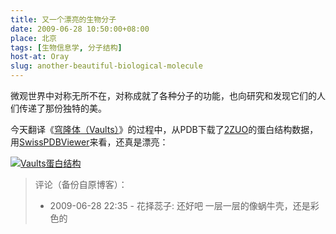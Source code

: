 ```yaml
---
title: 又一个漂亮的生物分子
date: 2009-06-28 10:50:00+08:00
place: 北京
tags: [生物信息学, 分子结构]
host-at: Oray
slug: another-beautiful-biological-molecule
---
```


微观世界中对称无所不在，对称成就了各种分子的功能，也向研究和发现它们的人们传递了那份独特的美。

今天翻译《[穹隆体（Vaults）](http://yanll.vicp.net/blog/projects/translations/molecule-of-the-month-zh/2009-06-vaults/)》的过程中，从PDB下载了[2ZUO](http://www.rcsb.org/pdb/explore.do?structureId=2zuo)的蛋白结构数据，用[SwissPDBViewer](http://spdbv.vital-it.ch/)来看，还真是漂亮：

[![Vaults蛋白结构](/uploads/2009/0628/vaults-300x230.jpg)](/uploads/2009/0628/vaults.jpg)

> 评论（备份自原博客）：
> 
> * 2009-06-28 22:35 - 花择蕊子: 还好吧 一层一层的像蜗牛壳，还是彩色的
